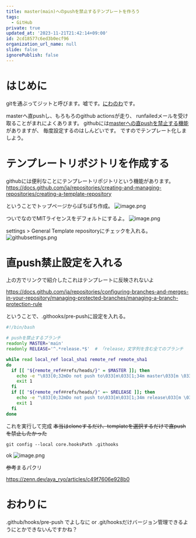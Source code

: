 ```yaml
---
title: master(main)へのpushを禁止するテンプレートを作ろう
tags:
  - GitHub
private: true
updated_at: '2023-11-21T21:42:14+09:00'
id: 2cd18577c6ed3b0ecf96
organization_url_name: null
slide: false
ignorePublish: false
---
```

# はじめに
gitを通ぶってジットと呼びます。嘘です。[にわのわ](https://twitter.com/niwa_nowa)です。

masterへ直pushし、もろもろのgithub actionsが走り、
runfailedメールを受け取ることがまれによくあります。
githubには[masterへの直pushを禁止する機能](https://docs.github.com/ja/repositories/configuring-branches-and-merges-in-your-repository/managing-protected-branches/managing-a-branch-protection-rule)がありますが、
毎度設定するのはしんどいです。
ですのでテンプレート化しましよう。

# テンプレートリポジトリを作成する
githubには便利なことにテンプレートリポジトリという機能があります。
https://docs.github.com/ja/repositories/creating-and-managing-repositories/creating-a-template-repository

ということでトップページからぽちぽち作成。
![image.png](https://qiita-image-store.s3.ap-northeast-1.amazonaws.com/0/590707/13f84bb2-9176-30ab-d480-1934f0c5ef04.png)

ついでなのでMITライセンスをデフォルトにするよ。
![image.png](https://qiita-image-store.s3.ap-northeast-1.amazonaws.com/0/590707/ba2d0e6d-b38b-19b3-d314-b4ee52bed13d.png)

settings > General
Template repositoryにチェックを入れる。
![githubsettings.png](https://qiita-image-store.s3.ap-northeast-1.amazonaws.com/0/590707/63fba93f-a3a0-f93d-c971-b5c1ccd9bf93.png)

# 直push禁止設定を入れる
上の方でリンクで紹介したこれはテンプレートに反映されないよ

https://docs.github.com/ja/repositories/configuring-branches-and-merges-in-your-repository/managing-protected-branches/managing-a-branch-protection-rule

ということで、.githooks/pre-pushに設定を入れる。
```sh
#!/bin/bash

# pushを禁止するブランチ
readonly MASTER='main'
readonly RELEASE='^.*release.*$'  # 「release」文字列を含む全てのブランチ

while read local_ref local_sha1 remote_ref remote_sha1
do
  if [[ "${remote_ref##refs/heads/}" = $MASTER ]]; then
    echo -e "\033[0;32mDo not push to\033[m\033[1;34m master\033[m \033[0;32mbranch\033[m"
    exit 1
  fi
  if [[ "${remote_ref##refs/heads/}" =~ $RELEASE ]]; then
    echo -e "\033[0;32mDo not push to\033[m\033[1;34m release\033[m \033[0;32mbranch\033[m"
    exit 1
  fi
done
```

これを実行して完成 ~~本当はcloneするだけ、templateを選択するだけで直pushを禁止したかった~~
```
git config --local core.hooksPath .githooks
```

ok
![image.png](https://qiita-image-store.s3.ap-northeast-1.amazonaws.com/0/590707/a81902b5-3525-88ab-eece-88b68c9fc243.png)

~~参考~~まるパクリ

https://zenn.dev/aya_ryo/articles/c49f7606e928b0

# おわりに
.github/hooks/pre-push でよしなに
or
.git/hooksだけバージョン管理できるようにとかできないんですかね？

